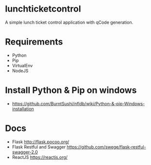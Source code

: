 # lunchticketcontrol
A simple lunch ticket control application with qCode generation.

# Requirements
* Python
* Pip
* VirtualEnv
* NodeJS

# Install Python & Pip on windows
* https://github.com/BurntSushi/nfldb/wiki/Python-&-pip-Windows-installation

# Docs
* Flask http://flask.pocoo.org/
* Flask Restful and Swagger https://github.com/swege/flask-restful-swagger-2.0
* ReactJS https://reactjs.org/